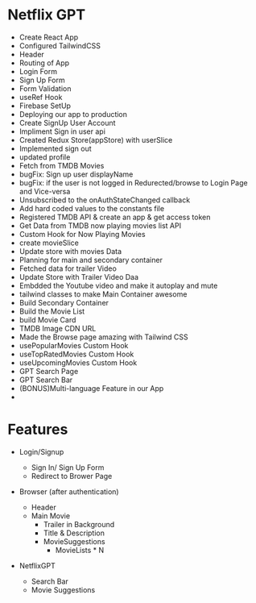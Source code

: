 # Netflix GPT

- Create React App
- Configured TailwindCSS
- Header
- Routing of App
- Login Form
- Sign Up Form
- Form Validation
- useRef Hook
- Firebase SetUp
- Deploying our app to production
- Create SignUp User Account
- Impliment Sign in user api
- Created Redux Store(appStore) with userSlice
- Implemented sign out
- updated profile
- Fetch from TMDB Movies
- bugFix: Sign up user displayName
- bugFix: if the user is not logged in Redurected/browse to Login Page and Vice-versa
- Unsubscribed to the onAuthStateChanged callback
- Add hard coded values to the constants file
- Registered TMDB API & create an app & get access token
- Get Data from TMDB now playing movies list API
- Custom Hook for Now Playing Movies
- create movieSlice
- Update store with movies Data
- Planning for main and secondary container
- Fetched data for trailer Video
- Update Store with Trailer Video Daa
- Embdded the Youtube video and make it autoplay and mute
- tailwind classes to make Main Container awesome
- Build Secondary Container
- Build the Movie List
- build Movie Card
- TMDB Image CDN URL
- Made the Browse page amazing with Tailwind CSS
- usePopularMovies Custom Hook
- useTopRatedMovies Custom Hook
- useUpcomingMovies Custom Hook
- GPT Search Page
- GPT Search Bar
- (BONUS)Multi-language Feature in our App
- 


# Features
- Login/Signup
    - Sign In/ Sign Up Form
    - Redirect to Brower Page
- Browser (after authentication)
    - Header
    - Main Movie
        - Trailer in Background
        - Title & Description
        - MovieSuggestions
            - MovieLists * N

- NetflixGPT
    - Search Bar
    - Movie Suggestions
